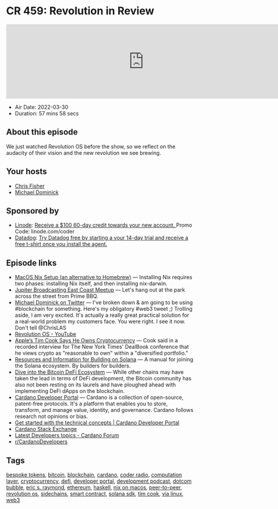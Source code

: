 # CR 459: Revolution in Review

<iframe src="https://player.fireside.fm/v2/MLf2ZzhC+BsUz0Y5G?theme=dark" width="740" height="200" frameborder="0" scrolling="no"></iframe>

* Air Date: 2022-03-30
* Duration: 57 mins 58 secs

## About this episode

We just watched Revolution OS before the show, so we reflect on the audacity of their vision and the new revolution we see brewing.

## Your hosts
* [Chris Fisher](https://coder.show/hosts/chrislas)
* [Michael Dominick](https://coder.show/hosts/michael)

## Sponsored by

  * [Linode](https://linode.com/coder): [Receive a $100 60-day credit towards your new account. ](https://linode.com/coder) Promo Code: linode.com/coder
  * [Datadog](http://datadog.com/coderradio): [Try Datadog free by starting a your 14-day trial and receive a free t-shirt once you install the agent.](http://datadog.com/coderradio)



## Episode links

  * [MacOS Nix Setup (an alternative to Homebrew)](https://wickedchicken.github.io/post/macos-nix-setup/ "MacOS Nix Setup \(an alternative to Homebrew\)") — Installing Nix requires two phases: installing Nix itself, and then installing nix-darwin.
  * [Jupiter Broadcasting East Coast Meetup](https://www.meetup.com/jupiterbroadcasting/events/284291401/ "Jupiter Broadcasting East Coast Meetup") — Let's hang out at the park across the street from Prime BBQ. 
  * [Michael Dominick on Twitter](https://twitter.com/dominucco/status/1506852157143887873 "Michael Dominick on Twitter") — I've broken down & am going to be using #blockchain for something. Here's my obligatory #web3 tweet ;) Trolling aside, I am very excited. It's actually a really great practical solution for a real-world problem my customers face. You were right. I see it now. Don't tell @ChrisLAS
  * [Revolution OS - YouTube](https://www.youtube.com/watch?v=jw8K460vx1c "Revolution OS - YouTube")
  * [Apple’s Tim Cook Says He Owns Cryptocurrency](https://www.forbes.com/sites/nicholasreimann/2021/11/09/apples-tim-cook-says-he-owns-cryptocurrency-calls-it-reasonable/?sh=3be7c8356044 "Apple’s Tim Cook Says He Owns Cryptocurrency") — Cook said in a recorded interview for The New York Times' DealBook conference that he views crypto as "reasonable to own" within a "diversified portfolio."
  * [Resources and Information for Building on Solana](https://solana.com/developers "Resources and Information for Building on Solana") — A manual for joining the Solana ecosystem. By builders for builders.
  * [Dive into the Bitcoin DeFi Ecosystem](https://www.coingecko.com/buzz/dive-into-the-bitcoin-defi-ecosystem "Dive into the Bitcoin DeFi Ecosystem") — While other chains may have taken the lead in terms of DeFi development, the Bitcoin community has also not been resting on its laurels and have ploughed ahead with implementing DeFi dApps on the blockchain. 
  * [Cardano Developer Portal](https://developers.cardano.org/ "Cardano Developer Portal") — Cardano is a collection of open-source, patent-free protocols. It's a platform that enables you to store, transform, and manage value, identity, and governance. Cardano follows research not opinions or bias.
  * [Get started with the technical concepts | Cardano Developer Portal](https://developers.cardano.org/docs/get-started/technical-concepts/ "Get started with the technical concepts | Cardano Developer Portal")
  * [Cardano Stack Exchange](https://cardano.stackexchange.com/ "Cardano Stack Exchange")
  * [Latest Developers topics - Cardano Forum](https://forum.cardano.org/c/developers/29 "Latest Developers topics - Cardano Forum")
  * [r/CardanoDevelopers](https://www.reddit.com/r/CardanoDevelopers/ "r/CardanoDevelopers")



## Tags

[bespoke tokens](https://coder.show/tags/bespoke%20tokens), [bitcoin](https://coder.show/tags/bitcoin), [blockchain](https://coder.show/tags/blockchain), [cardano](https://coder.show/tags/cardano), [coder radio](https://coder.show/tags/coder%20radio), [computation layer](https://coder.show/tags/computation%20layer), [cryptocurrency](https://coder.show/tags/cryptocurrency), [defi](https://coder.show/tags/defi), [developer portal](https://coder.show/tags/developer%20portal), [development podcast](https://coder.show/tags/development%20podcast), [dotcom bubble](https://coder.show/tags/dotcom%20bubble), [eric s. raymond](https://coder.show/tags/eric%20s.%20raymond), [ethereum](https://coder.show/tags/ethereum), [haskell](https://coder.show/tags/haskell), [nix on macos](https://coder.show/tags/nix%20on%20macos), [peer-to-peer](https://coder.show/tags/peer-to-peer), [revolution os](https://coder.show/tags/revolution%20os), [sidechains](https://coder.show/tags/sidechains), [smart contract](https://coder.show/tags/smart%20contract), [solana sdk](https://coder.show/tags/solana%20sdk), [tim cook](https://coder.show/tags/tim%20cook), [via linux](https://coder.show/tags/via%20linux), [web3](https://coder.show/tags/web3)